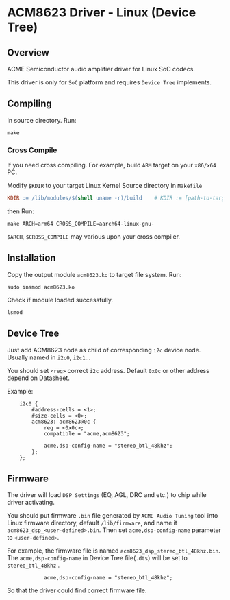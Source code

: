 # ACM8623 Driver - Linux (Device Tree)

## Overview

ACME Semiconductor audio amplifier driver for Linux SoC codecs.

This driver is only for `SoC` platform and requires `Device Tree` implements.

## Compiling
In source directory. Run:

    make

### Cross Compile
If you need cross compiling. For example, build `ARM` target on your `x86/x64` PC.

Modify `$KDIR` to your target Linux Kernel Source directory in `Makefile`

```makefile
KDIR := /lib/modules/$(shell uname -r)/build    # KDIR := [path-to-target-kernel-source] if cross compiling
```

then Run:

    make ARCH=arm64 CROSS_COMPILE=aarch64-linux-gnu-

`$ARCH`, `$CROSS_COMPILE` may various upon your cross compiler.

## Installation

Copy the output module `acm8623.ko` to target file system. Run:

    sudo insmod acm8623.ko

Check if module loaded successfully.

    lsmod


## Device Tree
Just add ACM8623 node as child of corresponding `i2c` device node. Usually named in `i2c0`, `i2c1`...

You should set `<reg>` correct `i2c` address. Default `0x0c` or other address depend on Datasheet.

Example:
```dts
    i2c0 {
        #address-cells = <1>;
        #size-cells = <0>;
        acm8623: acm8623@0c {
            reg = <0x0c>;
            compatible = "acme,acm8623";

            acme,dsp-config-name = "stereo_btl_48khz";
        };
    };
```

## Firmware
The driver will load `DSP Settings` (EQ, AGL, DRC and etc.) to chip while driver activating.

You should put firmware `.bin` file generated by `ACME Audio Tuning` tool into Linux firmware directory, default `/lib/firmware`, and name it `acm8623_dsp_<user-defined>.bin`. Then set `acme,dsp-config-name` parameter to `<user-defined>`.

For example, the firmware file is named `acm8623_dsp_stereo_btl_48khz.bin`. The `acme,dsp-config-name` in Device Tree file(`.dts`) will be set to `stereo_btl_48khz` .

```dts
            acme,dsp-config-name = "stereo_btl_48khz";
```
So that the driver could find correct firmware file.
